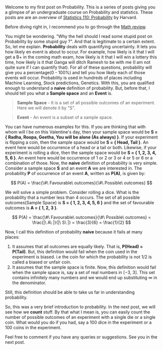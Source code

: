 Welcome to my first post on Probability. This is a series of posts giving you a glimpse of an undergraduate course on Probability and statistics. These posts are are an overview of <a href="https://projects.iq.harvard.edu/stat110" target="_blank">Statistics 110: Probability</a> by Harvard.
<!--more-->

Before diving right in, I recommend you to go through the <a href="https://projects.iq.harvard.edu/files/stat110/files/math_review_handout.pdf" target="_blank">Math review</a>.

You might be wondering. "Why the hell should I read some stupid post on Probability by some stupid guy ?". And that is legitimate to a certain extent. So, let me explain. **Probability** deals with quantifying uncertainty. It lets you how likely en event is about to occur. For example, how likely is it that I will get a B+ in the coming math exam, how likely is it that I will win a lottery this time, how likely is it that Ganga will ditch Ramesh to be with me (I am not quite sure if I can quantify that). For all of these questions, probability will give you a percentage(0 - 100%) and tell you how likely each of those events will occur. Probability is used in hundreds of places including Machine Learning, Stock predictions, Genetics. With this, you are qualified enough to understand a **naive** definition of probability. But, before that, I should tell you what a **Sample space** and an **Event** is.

> **Sample Space** - It is a set of all possible outcomes of an experiment. Here we will denote it by "S".

> **Event** - An event is a subset of a sample space.

You can have numerous examples for this. If you are thinking that with whom will I be on this Valentine's day, then your sample space would be **S = { Radha, Roopa, Geetha, You will be alone (As always) }**. If your experiment is flipping a coin, then the sample space would be **S = { Head, Tail }**. An event here would be occurrence of a head or a tail or both. Likewise, if your experiment is rolling a dice, then the sample space would be **S = { 1, 2, 3, 4, 5, 6 }**. An event here would be occurrence of 1 or 2 or 3 or 4 or 5 or 6 or a combination of those. Now, the **naive** definition of probability is very simple. Consider a sample space **S** and an event **A** we are interested in. The probability **P** of occurrence of an event **A**, written as **P(A)**, is given by:

$$ P(A) = \frac{\#\ Favourable\ outcomes}{\#\ Possible\ outcomes} $$

We will solve a simple problem. Consider rolling a dice. What is the probability that a number less than 4 occurs. The set of all possible outcomes(Sample Space) is **S = { 1, 2, 3, 4, 5, 6 }** and the set of favourable outcomes is **A = { 1, 2, 3 }**. 

$$ P(A) = \frac{\#\ Favourable\ outcomes}{\#\ Possible\ outcomes} = \frac{|\ A\ |}{|\ S\ |} = \frac{3}{6} = \frac{1}{2}  $$

Now, I call this definition of probability **naive** because it fails at many places:
1. It assumes that all outcomes are equally likely. That is, **P(Head) = P(Tail)**. But, this definition would fail when the coin used in the experiment is biased. i.e the coin for which the probability is not 1/2 is called a biased or unfair coin.
2. It assumes that the sample space is finite. Now, this definition would fail when the sample space is, say a set of real numbers in $[-3,\ 3]$. This set contains infinitely many numbers and we would end up substituting $\infty$ in the denominator.

Still, this definition should be able to take us far in understanding probability.

So, this was a very brief introduction to probability. In the next post, we will see how we **count** stuff. By that what I mean is, you can easily count the number of possible outcomes of an experiment with a single die or a single coin. What would you do if you had, say a 100 dice in the experiment or a 100 coins in the experiment.

Feel free to comment if you have any queries or suggestions. See you in the next post.

